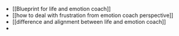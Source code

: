 
 - [[Blueprint for life and emotion coach]]
 - [[how to deal with frustration from emotion coach perspective]]
 - [[difference  and alignment between life and emotion coach]]
 - 